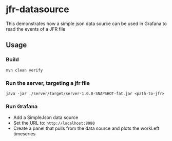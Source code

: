 # jfr-datasource

This demonstrates how a simple json data source can be used in Grafana to read the events of a JFR file

## Usage

### Build

```
mvn clean verify
```

### Run the server, targeting a jfr file

```
java -jar ./server/target/server-1.0.0-SNAPSHOT-fat.jar <path-to-jfr>
```

### Run Grafana

- Add a SimpleJson data source
- Set the URL to: `http://localhost:8080`
- Create a panel that pulls from the data source and plots the workLeft timeseries
